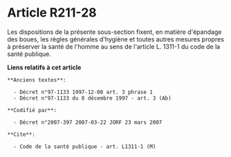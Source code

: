 # Article R211-28

Les dispositions de la présente sous-section fixent, en matière d'épandage des boues, les règles générales d'hygiène et
toutes autres mesures propres à préserver la santé de l'homme au sens de l'article L. 1311-1 du code de la santé publique.

**Liens relatifs à cet article**

	**Anciens textes**:

	  - Décret n°97-1133 1997-12-08 art. 3 phrase 1
	  - Décret n°97-1133 du 8 décembre 1997 - art. 3 (Ab)

	**Codifié par**:

	  - Décret n°2007-397 2007-03-22 JORF 23 mars 2007

	**Cite**:

	  - Code de la santé publique - art. L1311-1 (M)

